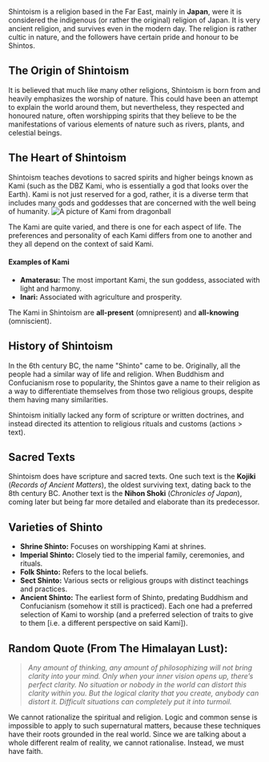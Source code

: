 
Shintoism is a religion based in the Far East, mainly in **Japan**, were it is considered the indigenous (or rather the original) religion of Japan. It is very ancient religion, and survives even in the modern day. The religion is rather cultic in nature, and the followers have certain pride and honour to be Shintos.


## The Origin of Shintoism

It is believed that much like many other religions, Shintoism is born from and heavily emphasizes the worship of nature. This could have been an attempt to explain the world around them, but nevertheless, they respected and honoured nature, often worshipping spirits that they believe to be the manifestations of various elements of nature such as rivers, plants, and celestial beings.


## The Heart of Shintoism

Shintoism teaches devotions to sacred spirits and higher beings known as Kami (such as the DBZ Kami, who is essentially a god that looks over the Earth). Kami is not just reserved for a god, rather, it is a diverse term that includes many gods and goddesses that are concerned with the well being of humanity.
![A picture of Kami from dragonball](https://static.wikia.nocookie.net/vsbattles/images/a/a6/0cebdd7153838ed47349d3bf7982a34e.png/revision/latest?cb=20210227163005)

The Kami are quite varied, and there is one for each aspect of life. The preferences and personality of each Kami differs from one to another and they all depend on the context of said Kami.

#### Examples of Kami
- **Amaterasu:** The most important Kami, the sun goddess, associated with light and harmony.
- **Inari:** Associated with agriculture and prosperity.

The Kami in Shintoism are **all-present** (omnipresent) and **all-knowing** (omniscient).


## History of Shintoism


In the 6th century BC, the name "Shinto" came to be. Originally, all the people had a similar way of life and religion. When Buddhism and Confucianism rose to popularity, the Shintos gave a name to their religion as a way to differentiate themselves from those two religious groups, despite them having many similarities.

Shintoism initially lacked any form of scripture or written doctrines, and instead directed its attention to religious rituals and customs (actions > text).


## Sacred Texts

Shintoism does have scripture and sacred texts. One such text is the **Kojiki** (*Records of Ancient Matters*), the oldest surviving text, dating back to the 8th century BC. Another text is the **Nihon Shoki** (*Chronicles of Japan*), coming later but being far more detailed and elaborate than its predecessor.


## Varieties of Shinto

- **Shrine Shinto:** Focuses on worshipping Kami at shrines.
- **Imperial Shinto:** Closely tied to the imperial family, ceremonies, and rituals.
- **Folk Shinto:** Refers to the local beliefs.
- **Sect Shinto:** Various sects or religious groups with distinct teachings and practices.
- **Ancient Shinto:** The earliest form of Shinto, predating Buddhism and Confucianism (somehow it still is practiced).
Each one had a preferred selection of Kami to worship (and a preferred selection of traits to give to them \[i.e. a different perspective on said Kami\]).


## Random Quote (From The Himalayan Lust):

>	*Any amount of thinking, any amount of philosophizing will not bring 
	clarity into your mind. Only when your inner vision opens up, there’s 
	perfect clarity. No situation or nobody in the world can distort this clarity 
	within you. But the logical clarity that you create, anybody can distort it. 
	Difficult situations can completely put it into turmoil.*

We cannot rationalize the spiritual and religion. Logic and common sense is impossible to apply to such supernatural matters, because these techniques have their roots grounded in the real world. Since we are talking about a whole different realm of reality, we cannot rationalise. Instead, we must have faith.

